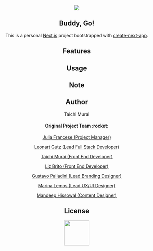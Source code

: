 <p align="center" >
  <a href="https://next-js-buddy-go.vercel.app/"><img src="https://user-images.githubusercontent.com/53918541/112741853-ebfdfc00-8f3d-11eb-8766-730086985748.png" /></a><br />
</p>

<div align="center">
  <h2> Buddy, Go! </h2>
  <p>This is a personal <a href="https://nextjs.org/">Next.js</a> project bootstrapped with <a href="https://github.com/vercel/next.js/tree/canary/packages/create-next-app">create-next-app</a>.</p>

  <h2> Features </h2>

  <h2> Usage </h2>

  <h2> Note </h2>

  <h2> Author </h2>
  Taichi Murai

  <h4> Original Project Team :rocket:</h4>
    <p>
      <a href="https://www.linkedin.com/in/julia-francese/">Julia Francese (Project Manager)</a>
    </p> 
    <p>
      <a href="https://www.linkedin.com/in/leonartgutz/">Leonart Gutz (Lead Full Stack Developer)</a>
    </p>
    <p>
      <a href="https://www.linkedin.com/in/taichimurai/">Taichi Murai (Front End Developer)</a>
    </p>
    <p>
      <a href="https://www.linkedin.com/in/lizcostafernandes/">Liz Brito (Front End Developer)</a>
    </p>
    <p>
      <a href="https://www.linkedin.com/in/gpalladini/">Gustavo Palladini (Lead Branding Designer)</a>
    </p>
    <p>
      <a href="https://www.linkedin.com/in/marinalemos/">Marina Lemos (Lead UX/UI Designer)</a>
    </p>
    <p>
      <a href="https://www.linkedin.com/in/mandykaur09/">Mandeep Hissowal (Content Designer)</a>
    </p>
 


  <h2> License </h2>

  <p align="center" ><a href="https://next-js-buddy-go.vercel.app/"><img src="https://user-images.githubusercontent.com/53918541/112741509-506b8c00-8f3b-11eb-9275-aeb416d6d2bb.gif" width="80px;" /></a></p>
</div>
